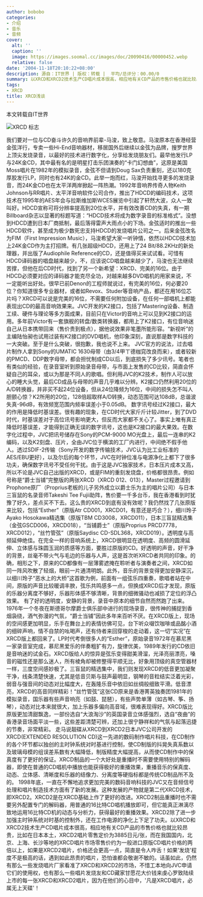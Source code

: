 ```yaml
---
author: bobobo
categories:
- 介绍
- 音乐
- 音频
cover:
  alt: ''
  caption: ''
  image: https://images.soomal.cc/images/doc/20090416/00000452.webp
  relative: false
date: '2004-11-18T20:10:22+08:00'
description: 源自：IT世界 | 版权：转载 |  平均/总评分：00.00/0
summary: 以XRCD和XRCD2技术生产CD唱片成本很高，相应地有关CD产品的市售价格也就比较昂贵，比如在日本本土，XRCD2唱片零售定价为3885日元/张，而在我国国内，北京、上海、长沙等地的XRCD唱片市场零售价约为一般进口原版CD唱片价格的两倍以上，如果是XRCD2唱片，价格还会更高一点，简直是令人咋舌！
tags:
- XRCD
title: XRCD浅谈
---
```


本文转载自IT世界



![XRCD 标志](https://images.soomal.cc/images/doc/20090416/00000452.webp)



我们要对一位与CD奋斗许久的音响界前辈-马浚，致上敬意。马浚原本在香港经营金弦洋行，专卖一些Hi-End音响器材，移居国外后继续以金弦为品牌，搜罗世界上顶尖发烧录音，以最好的技术进行数字化，分享给发烧朋友们。最早他发行LP与24K金CD，其中最有名的是明星打击乐团演奏的“卡门幻想曲”，这原是美国Moss唱片在1982年的模拟录音，金弦不但请到Doug Sax负责重刻，还以180克厚胶发行LP，同时也有24K的金CD。此举一炮而红，马浚开始找寻更多的发烧录音，而24K金CD也在太平洋两岸掀起一阵热潮。1992年音响界传奇人物Keith Johnson与RR唱片、太平洋音响软件公司合作，推出了HDCD的编码技术，这项技术在1995年的AES年会与拉斯维加斯WCES展览中引起了轩然大波，众人一致叫好。HDCD宣称可将分辨率提高到20位水平，并有效改善CD的失真，有一期Billboard杂志以显著的标题写道：“HDCD技术将成为数字录音的标准格式”。没想到HDCD遭到日本厂商抵制，最后落得雷声大雨点小的下场。金弦适时的推出一些HDCD软件，甚至成为极少数死忠支持HDCD的发烧唱片公司之一。后来金弦改名为FIM（First Impression Music），马浚希望大家一听钟情，依然以HDCD技术加上24K金CD作为主打招牌。有几张超级HDCD，还用上了24 Bit/88.2KHz的新处理器，并出版了Audiophile Reference的CD，还是值得买来试试看。可惜有HDCD译码器的唱盘越来越少，不，应该说CD唱盘越来越少了，马浚也无法继续苦撑，但他在后CD时代，找到了另一个新希望：XRCD、完美的16位。由于HDCD必须要对应的译码器才能克尽全功，对越来越多DVD唱机的用家来说，不一定能听出好处。很早已前Denon的工程师就说过，有完美的16位，何必要20位？你知道很多专业器材，或者如Revox、Studer等音响产品，都还在用16位芯片吗？XRCD可以说是完美的16位，不需要任何附加设备，在任何一部唱机上都能表现出CD的最高音响效果来。JVC开发的K2接口，包括了Mastering设备、制造工续、硬件与理论等多方面成果，目前只在Victor的音响上可以见到K2接口的运用。多年前Victor有一套旗舰的转盘/数类转换器，都用上了K2接口，有位音响迷自己从日本携带回来（售价贵到极点），据他说效果非笔墨所能形容。“新视听”的主编陆怡昶也试用过装有K2接口的DVD唱机，他印象深刻，直说那是数字科技的一大突破。至于是什么突破，很抱歉，我也说不上来。 JVC官方的说法，过去唱片制作人拿到Sony的UMATIC 1630母带（由3/4甲ㄒ德枷窕改良而来），或者较新的PMCD、DDP数字母带，都会担忧制成CD以后，到底损失了多少讯号。笔者也有类似的经验，在录音室听到原始录音母带，与市面上发售的CD比较，简直会怀疑自己的耳朵，或以为那是不同人的歌唱。但利用JVC的K2技术，制作人可以放心的睡大头觉，最后CD成品与母带的声音几乎难以分辨。K2接口仍然利用20位的A/D转换器，并非买不起24位设备，但从24位降频为16位，中间的损失怎不叫人胆颤心惊？K2所用的20位，128倍超取样A/D转换，动态范围可达108dB，总谐波失真-96dB，有效频宽范围内频率误差小于0.05dB。 数字讯号经过K2接口，最大的作用是降低时基误差。很有趣的现象，在CD时代大家斤斤计较Jitter，到了DVD时代，时基误差对于高位讯号影响更大，但反而大家都不关心了。事实上唯有真正降低时基误差，才能得到正确无误的数字讯号，这也是K2接口的最大果效。在数字化过程中，JVC把讯号储存在Sony的PCM-9000 MO光盘上，最后一连串的K2编码，以及K2刻盘、压片，全由JVC位于横滨的工厂内进行，中间绝不假手他人。透过SDIF-2传输（Sony开发的数字传输技术，JVC认为比工业标准的AES/EBU更好），以及尔后的每个环节，JVC在时钟位准与电源净化上都下了很多功夫，确保数字讯号不受任何干扰。由于这是JVC独家技术，日本压片成本又高，所以不论是JVC自己出版的XRCD，或是FIM的重刻发烧盘，价格都很昂贵。例如号称是“爵士当铺”完整版的两张XRCD（XRCD 012、013），Master过程邀请到Prophone原厂（Proprius老板的儿子另外成立以爵士乐为主的唱片公司）与日本三盲鼠的名录音师Takeshi Tee Fujii助阵，售价要一千多台币，我在香港看到时犹豫了好久，差点买不下去。这么贵的XRCD到底有没有效呢？我仍然找了几张原版来比较，包括“Esther”（原版Atr CD001，XRCD01，有意还是巧合？），细川玲子Ayako Hosokawa精选集（原版TBM CD3008，XRCD011），日本三盲鼠精选集（金弦GSCD006，XRCD018），“当铺爵士”（原版Proprius PRCD7778，XRCD012），“丝竹管弦”（原版Saydisc CD-SDL368，XRCD019）。透明度与高频延伸绝佳。在完全一样的音响系统上，XRCD很明显在透明度、高频的圆滑延伸、立体感与珠圆玉润的质感等方面，要胜过原版的CD。好透明的声音，好干净的背景，丝毫不带火气与毛边的乐器与人声，这是首次听XRCD者共同的印象。的确，相形之下，原来的CD都像有一层薄雾遮掩在聆听者与演奏者之间，XRCD如同一阵风吹散了轻烟，眼前一片通清明朗。此外，音乐的背景变得更加安静深沉，以细川玲子“恶水上的大桥”这首歌为例，前面有一组弦乐四重奏，歌唱者站在中间，原版的声音比较暖调丰腴，弦乐共鸣感多一点，但换成XRCD后才发现，原版的乐器分离度不够好，乐器形体感不够清晰，背景的细微骚动也减损了定位的浮凸效果。 有了好的透明度，安静的背景，录音中原本的细节自然而然跑了出来。1976年一个冬夜在斯德哥尔摩爵士俱乐部中进行的现场录音，很传神的捕捉到香烟袅绕，酒气弥漫的气氛，“爵士当铺”因此多年来百听不厌。在XRCD版上，现场的空间感更加明显，乐手在舞台上的表情彷佛可见，台下听众啜饮咖啡或品酩小酒的细碎声响，情不自禁的吆喝声，还有侍者来回穿梭的走动着，这一切“实况”在XRCD版上都回来了。LP时代考倒很多人的“Esther”，原始录音1972年在慕尼黑一家录音室完成，慕尼黑爱乐的伴奏粗犷有力，旋律优美，1989年发行的CD依旧是音响迷的试金石。XRCD版给人的惊异是弦乐变得甜美滑溜，光泽亮丽漂亮，嗓音的磁性还是那么迷人，所有棱角却被修整得平顺无比，好象用顶级的真空管器材一样，三度空间感妙极了。三盲鼠的精选集中，我们则发现XRCD的低音更加凝聚干净，线条清楚快速，尤其是低音贝斯与鼓声最明显，钢琴的音粒结实泛着光彩，弱音与强音间的动态对比幅度大，在轰隆乐音中依旧如丝绸般细致平滑。低音漂亮，XRCD的高音同样精彩！“丝竹管弦”这张CD原来是香港菁英独奏团1981年的模拟录音，国乐器有些声音响亮（如鼓、琵琶），有些声势单薄（如古琴、筝、扬琴），动态对比本来就很大，加上乐器多偏向高音域，很难表现得好。XRCD版比原版更加清甜飘逸，一部份选自“大浪淘沙”的英国录音立体感强烈，选自“夜曲”的香港录音场面平淡一些，这些差距清楚可辨，还加上很宁静祥和的气氛与起落迅捷的节奏，非常精彩。 走马说靓碟从XRCD到XRCD2日本JVC公司开发的XRCD(EXTENDED RESOLUTION CD)这一先进的数码制作唱片科技，在CD制作的各个环节都以独创的主时钟系统对时基进行控制，使CD制版的抖晃失真系数以及玻璃母模的组误差系数有大幅降低，制版精度大幅提高，从而使CD制作中的保真度有了更好的保证。XRCD制品的一个大好处是重播时不需要使用特别的解码器，即使在普通的CD唱机中播放也能获得极好的重播效果，重播音乐的保真度、动态、立体感、清晰度和乐器的结像力、分离度等硬指标都是传统CD制品所不及的。 1998年底，一直在不懈地追求更加完美的数码音响科技的JVC又在音频信号处理和唱片制造技术方面有了新的发展。这种发展的产物就是第二代XRCD技术，即XRCD2。XRCD2是在XRCD基础上作了更好的改进。XRCD2制品重播时也不需要另外配置专门的解码器，用普通的16比特CD唱机播放即可，但它能真正淋漓尽致地运用16比特CD机的动态与分析力，获得最好的重播效果。XRCD2除了进一步加强主时钟系统对时基的控制外，还在工作电源的净化上下足了功夫。以XRCD和XRCD2技术生产CD唱片成本很高，相应地有关CD产品的市售价格也就比较昂贵，比如在日本本土，XRCD2唱片零售定价为3885日元/张，而在我国国内，北京、上海、长沙等地的XRCD唱片市场零售价约为一般进口原版CD唱片价格的两倍以上，如果是XRCD2唱片，价格还会更高一点，简直是令人咋舌！如果'发烧'程度不是极高的话，遇到如此昂贵的唱片，恐怕谁都会敬谢不敏的。话虽如此，仍然有那么一些发烧唱片厂家看准了XRCD和XRCD2的市场，不惜工本地向JVC申请它们的使用权，也有那么一些唱片发烧友和CD藏家甘愿花大价钱来虔心罗致陆续上市的每一张XRCD和XRCD2唱片，因为在他们的心目中，'凡是XRCD唱片，必属无上天碟'！